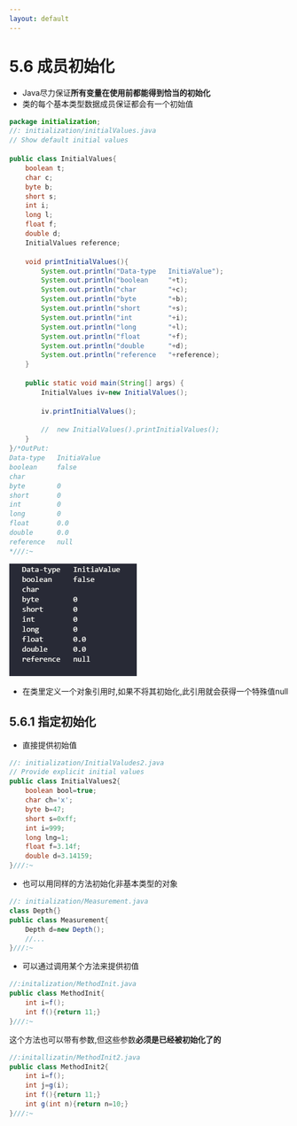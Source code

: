 ```yaml
---
layout: default
---
```


# 5.6 成员初始化

- Java尽力保证**所有变量在使用前都能得到恰当的初始化**  
- 类的每个基本类型数据成员保证都会有一个初始值  

``` java
package initialization;
//: initialization/initialValues.java
// Show default initial values

public class InitialValues{
    boolean t;
    char c;
    byte b;
    short s;
    int i;
    long l;
    float f;
    double d;
    InitialValues reference;

    void printInitialValues(){
        System.out.println("Data-type   InitiaValue");
        System.out.println("boolean     "+t);
        System.out.println("char        "+c);
        System.out.println("byte        "+b);
        System.out.println("short       "+s);
        System.out.println("int         "+i);
        System.out.println("long        "+l);
        System.out.println("float       "+f);
        System.out.println("double      "+d);
        System.out.println("reference   "+reference);
    }

    public static void main(String[] args) {
        InitialValues iv=new InitialValues();

        iv.printInitialValues();

        //  new InitialValues().printInitialValues();
    }
}/*OutPut:
Data-type   InitiaValue
boolean     false
char
byte        0
short       0
int         0
long        0
float       0.0
double      0.0
reference   null
*///:~
```

![out](../img/5/561.png)  

- 在类里定义一个对象引用时,如果不将其初始化,此引用就会获得一个特殊值null  

## 5.6.1 指定初始化  

- 直接提供初始值  

``` java
//: initialization/InitialValudes2.java
// Provide explicit initial values
public class InitialValues2{
    boolean bool=true;
    char ch='x';
    byte b=47;
    short s=0xff;
    int i=999;
    long lng=1;
    float f=3.14f;
    double d=3.14159;
}///:~
```

- 也可以用同样的方法初始化非基本类型的对象

```java
//: initialization/Measurement.java
class Depth{}
public class Measurement{
    Depth d=new Depth();
    //...
}///:~
```

- 可以通过调用某个方法来提供初值  

```java
//:initalization/MethodInit.java
public class MethodInit{
    int i=f();
    int f(){return 11;}
}///:~
```

这个方法也可以带有参数,但这些参数**必须是已经被初始化了的**  

```java
//:initallizatin/MethodInit2.java
public class MethodInit2{
    int i=f();
    int j=g(i);
    int f(){return 11;}
    int g(int n){return n=10;}
}///:~
```
